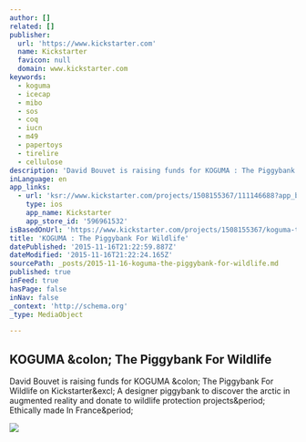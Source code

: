 ```yaml
---
author: []
related: []
publisher:
  url: 'https://www.kickstarter.com'
  name: Kickstarter
  favicon: null
  domain: www.kickstarter.com
keywords:
  - koguma
  - icecap
  - mibo
  - sos
  - coq
  - iucn
  - m49
  - papertoys
  - tirelire
  - cellulose
description: 'David Bouvet is raising funds for KOGUMA : The Piggybank For Wildlife on Kickstarter! A designer piggybank to discover the arctic in augmented reality and donate to wildlife protection projects. Ethically made In France.'
inLanguage: en
app_links:
  - url: 'ksr://www.kickstarter.com/projects/1508155367/111146688?app_banner=1'
    type: ios
    app_name: Kickstarter
    app_store_id: '596961532'
isBasedOnUrl: 'https://www.kickstarter.com/projects/1508155367/koguma-the-piggybank-for-wildlife?ref=producthunt'
title: 'KOGUMA : The Piggybank For Wildlife'
datePublished: '2015-11-16T21:22:59.887Z'
dateModified: '2015-11-16T21:22:24.165Z'
sourcePath: _posts/2015-11-16-koguma-the-piggybank-for-wildlife.md
published: true
inFeed: true
hasPage: false
inNav: false
_context: 'http://schema.org'
_type: MediaObject

---
```

<article style=""><h1>KOGUMA &amp;colon; The Piggybank For Wildlife</h1><p>David Bouvet is raising funds for KOGUMA &amp;colon; The Piggybank For Wildlife on Kickstarter&amp;excl; A designer piggybank to discover the arctic in augmented reality and donate to wildlife protection projects&amp;period; Ethically made In France&amp;period;</p><img src="https://ksr-ugc.imgix.net/projects/2057653/photo-original.jpg?v=1447378811&amp;w=1536&amp;h=1152&amp;fit=crop&amp;auto=format&amp;q=92&amp;s=6875c03dad5f99606d223a60a87bf51a" /></article>